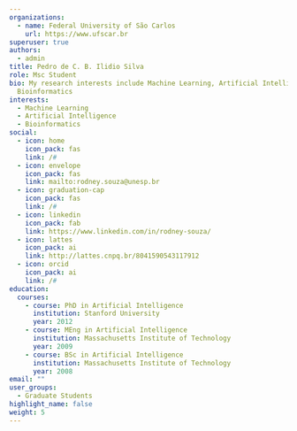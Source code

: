 ```yaml
---
organizations:
  - name: Federal University of São Carlos
    url: https://www.ufscar.br
superuser: true
authors:
  - admin
title: Pedro de C. B. Ilidio Silva
role: Msc Student
bio: My research interests include Machine Learning, Artificial Intelligence and
  Bioinformatics
interests:
  - Machine Learning
  - Artificial Intelligence
  - Bioinformatics
social:
  - icon: home
    icon_pack: fas
    link: /#
  - icon: envelope
    icon_pack: fas
    link: mailto:rodney.souza@unesp.br
  - icon: graduation-cap
    icon_pack: fas
    link: /#
  - icon: linkedin
    icon_pack: fab
    link: https://www.linkedin.com/in/rodney-souza/
  - icon: lattes
    icon_pack: ai
    link: http://lattes.cnpq.br/8041590543117912
  - icon: orcid
    icon_pack: ai
    link: /#
education:
  courses:
    - course: PhD in Artificial Intelligence
      institution: Stanford University
      year: 2012
    - course: MEng in Artificial Intelligence
      institution: Massachusetts Institute of Technology
      year: 2009
    - course: BSc in Artificial Intelligence
      institution: Massachusetts Institute of Technology
      year: 2008
email: ""
user_groups:
  - Graduate Students
highlight_name: false
weight: 5
---
```

